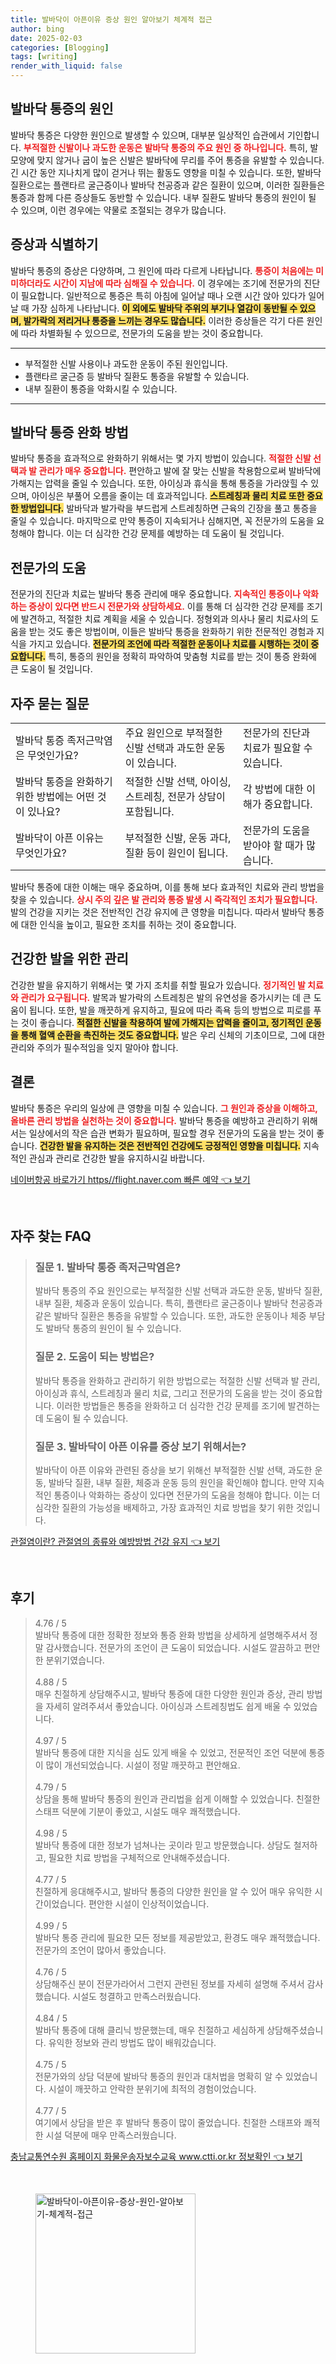 ```yaml
---
title: 발바닥이 아픈이유 증상 원인 알아보기 체계적 접근
author: bing
date: 2025-02-03
categories: [Blogging]
tags: [writing]
render_with_liquid: false
---
```



<h2 id='발바닥_통증의_원인'>발바닥 통증의 원인</h2>

<p>발바닥 통증은 다양한 원인으로 발생할 수 있으며, 대부분 일상적인 습관에서 기인합니다. <b><span style="color: #ee2323;">부적절한 신발이나 과도한 운동은 발바닥 통증의 주요 원인 중 하나입니다.</span></b> 특히, 발 모양에 맞지 않거나 굽이 높은 신발은 발바닥에 무리를 주어 통증을 유발할 수 있습니다. 긴 시간 동안 지나치게 많이 걷거나 뛰는 활동도 영향을 미칠 수 있습니다. 또한, 발바닥 질환으로는 플랜타르 굴근증이나 발바닥 천공증과 같은 질환이 있으며, 이러한 질환들은 통증과 함께 다른 증상들도 동반할 수 있습니다. 내부 질환도 발바닥 통증의 원인이 될 수 있으며, 이런 경우에는 약물로 조절되는 경우가 많습니다.</p>

<h2 id='증상과_식별하기'>증상과 식별하기</h2>

<p>발바닥 통증의 증상은 다양하며, 그 원인에 따라 다르게 나타납니다. <b><span style="color: #ee2323;">통증이 처음에는 미미하더라도 시간이 지남에 따라 심해질 수 있습니다.</span></b> 이 경우에는 조기에 전문가의 진단이 필요합니다. 일반적으로 통증은 특히 아침에 일어날 때나 오랜 시간 앉아 있다가 일어날 때 가장 심하게 나타납니다. <b><span style="background-color: #ffe066;">이 외에도 발바닥 주위의 부기나 열감이 동반될 수 있으며, 발가락의 저리거나 통증을 느끼는 경우도 많습니다.</span></b> 이러한 증상들은 각기 다른 원인에 따라 차별화될 수 있으므로, 전문가의 도움을 받는 것이 중요합니다.</p>

<hr />

<ul>
    <li>부적절한 신발 사용이나 과도한 운동이 주된 원인입니다.</li>
    <li>플랜타르 굴근증 등 발바닥 질환도 통증을 유발할 수 있습니다.</li>
    <li>내부 질환이 통증을 악화시킬 수 있습니다.</li>
</ul>

<hr />

<h2 id='발바닥_통증_완화_방법'>발바닥 통증 완화 방법</h2>

<p>발바닥 통증을 효과적으로 완화하기 위해서는 몇 가지 방법이 있습니다. <b><span style="color: #ee2323;">적절한 신발 선택과 발 관리가 매우 중요합니다.</span></b> 편안하고 발에 잘 맞는 신발을 착용함으로써 발바닥에 가해지는 압력을 줄일 수 있습니다. 또한, 아이싱과 휴식을 통해 통증을 가라앉힐 수 있으며, 아이싱은 부풀어 오름을 줄이는 데 효과적입니다. <b><span style="background-color: #ffe066;">스트레칭과 물리 치료 또한 중요한 방법입니다.</span></b> 발바닥과 발가락을 부드럽게 스트레칭하면 근육의 긴장을 풀고 통증을 줄일 수 있습니다. 마지막으로 만약 통증이 지속되거나 심해지면, 꼭 전문가의 도움을 요청해야 합니다. 이는 더 심각한 건강 문제를 예방하는 데 도움이 될 것입니다.</p>

<h2 id='전문가의_도움'>전문가의 도움</h2>

<p>전문가의 진단과 치료는 발바닥 통증 관리에 매우 중요합니다. <b><span style="color: #ee2323;">지속적인 통증이나 악화하는 증상이 있다면 반드시 전문가와 상담하세요.</span></b> 이를 통해 더 심각한 건강 문제를 조기에 발견하고, 적절한 치료 계획을 세울 수 있습니다. 정형외과 의사나 물리 치료사의 도움을 받는 것도 좋은 방법이며, 이들은 발바닥 통증을 완화하기 위한 전문적인 경험과 지식을 가지고 있습니다. <b><span style="background-color: #ffe066;">전문가의 조언에 따라 적절한 운동이나 치료를 시행하는 것이 중요합니다.</span></b> 특히, 통증의 원인을 정확히 파악하여 맞춤형 치료를 받는 것이 통증 완화에 큰 도움이 될 것입니다.</p>

<h2 id='자주_묻는_질문'>자주 묻는 질문</h2>

<table>
    <tr>
        <td>발바닥 통증 족저근막염은 무엇인가요?</td>
        <td>주요 원인으로 부적절한 신발 선택과 과도한 운동이 있습니다.</td>
        <td>전문가의 진단과 치료가 필요할 수 있습니다.</td>
    </tr>
    <tr>
        <td>발바닥 통증을 완화하기 위한 방법에는 어떤 것이 있나요?</td>
        <td>적절한 신발 선택, 아이싱, 스트레칭, 전문가 상담이 포함됩니다.</td>
        <td>각 방법에 대한 이해가 중요합니다.</td>
    </tr>
    <tr>
        <td>발바닥이 아픈 이유는 무엇인가요?</td>
        <td>부적절한 신발, 운동 과다, 질환 등이 원인이 됩니다.</td>
        <td>전문가의 도움을 받아야 할 때가 많습니다.</td>
    </tr>
</table>

<p>발바닥 통증에 대한 이해는 매우 중요하며, 이를 통해 보다 효과적인 치료와 관리 방법을 찾을 수 있습니다. <b><span style="color: #ee2323;">상시 주의 깊은 발 관리와 통증 발생 시 즉각적인 조치가 필요합니다.</span></b> 발의 건강을 지키는 것은 전반적인 건강 유지에 큰 영향을 미칩니다. 따라서 발바닥 통증에 대한 인식을 높이고, 필요한 조치를 취하는 것이 중요합니다.</p>

<h2 id='건강한_발을_위한_관리'>건강한 발을 위한 관리</h2>

<p>건강한 발을 유지하기 위해서는 몇 가지 조치를 취할 필요가 있습니다. <b><span style="color: #ee2323;">정기적인 발 치료와 관리가 요구됩니다.</span></b> 발목과 발가락의 스트레칭은 발의 유연성을 증가시키는 데 큰 도움이 됩니다. 또한, 발을 깨끗하게 유지하고, 필요에 따라 족욕 등의 방법으로 피로를 푸는 것이 좋습니다. <b><span style="background-color: #ffe066;">적절한 신발을 착용하여 발에 가해지는 압력을 줄이고, 정기적인 운동을 통해 혈액 순환을 촉진하는 것도 중요합니다.</span></b> 발은 우리 신체의 기초이므로, 그에 대한 관리와 주의가 필수적임을 잊지 말아야 합니다.</p>

<h2 id='결론'>결론</h2>

<p>발바닥 통증은 우리의 일상에 큰 영향을 미칠 수 있습니다. <b><span style="color: #ee2323;">그 원인과 증상을 이해하고, 올바른 관리 방법을 실천하는 것이 중요합니다.</span></b> 발바닥 통증을 예방하고 관리하기 위해서는 일상에서의 작은 습관 변화가 필요하며, 필요할 경우 전문가의 도움을 받는 것이 좋습니다. <b><span style="background-color: #ffe066;">건강한 발을 유지하는 것은 전반적인 건강에도 긍정적인 영향을 미칩니다.</span></b> 지속적인 관심과 관리로 건강한 발을 유지하시길 바랍니다.</p>


<p><a class="click-button" title="네이버항공 바로가기 https//flight.naver.com 빠른 예약" href="https://adkhouse.github.io/posts/%EB%84%A4%EC%9D%B4%EB%B2%84%ED%95%AD%EA%B3%B5-%EB%B0%94%EB%A1%9C%EA%B0%80%EA%B8%B0-httpsflight.naver.com-%EB%B9%A0%EB%A5%B8-%EC%98%88%EC%95%BD/" rel="dofollow">네이버항공 바로가기 https//flight.naver.com 빠른 예약 👈 보기</a></p><br>
<h2 id='자주_찾는_FAQ'>자주 찾는 FAQ</h2>
<div itemscope="" itemtype="https://schema.org/FAQPage"> 
<blockquote> 
<div itemscope="" itemprop="mainEntity" itemtype="https://schema.org/Question"> 
<h3 itemprop="name">질문 1. 발바닥 통증 족저근막염은?</h3> 
<div itemscope="" itemprop="acceptedAnswer" itemtype="https://schema.org/Answer"> 
<span itemprop="text"> 
<p>발바닥 통증의 주요 원인으로는 부적절한 신발 선택과 과도한 운동, 발바닥 질환, 내부 질환, 체중과 운동이 있습니다. 특히, 플랜타르 굴근증이나 발바닥 천공증과 같은 발바닥 질환은 통증을 유발할 수 있습니다. 또한, 과도한 운동이나 체중 부담도 발바닥 통증의 원인이 될 수 있습니다.</p> 
</span> 
</div> 
</div> 
<div itemscope="" itemprop="mainEntity" itemtype="https://schema.org/Question"> 
<h3 itemprop="name">질문 2. 도움이 되는 방법은?</h3> 
<div itemscope="" itemprop="acceptedAnswer" itemtype="https://schema.org/Answer"> 
<span itemprop="text"> 
<p>발바닥 통증을 완화하고 관리하기 위한 방법으로는 적절한 신발 선택과 발 관리, 아이싱과 휴식, 스트레칭과 물리 치료, 그리고 전문가의 도움을 받는 것이 중요합니다. 이러한 방법들은 통증을 완화하고 더 심각한 건강 문제를 조기에 발견하는 데 도움이 될 수 있습니다.</p> 
</span> 
</div> 
</div> 
<div itemscope="" itemprop="mainEntity" itemtype="https://schema.org/Question"> 
<h3 itemprop="name">질문 3. 발바닥이 아픈 이유를 증상 보기 위해서는?</h3> 
<div itemscope="" itemprop="acceptedAnswer" itemtype="https://schema.org/Answer"> 
<span itemprop="text"> 
<p>발바닥이 아픈 이유와 관련된 증상을 보기 위해선 부적절한 신발 선택, 과도한 운동, 발바닥 질환, 내부 질환, 체중과 운동 등의 원인을 확인해야 합니다. 만약 지속적인 통증이나 악화하는 증상이 있다면 전문가의 도움을 청해야 합니다. 이는 더 심각한 질환의 가능성을 배제하고, 가장 효과적인 치료 방법을 찾기 위한 것입니다.</p> 
</span> 
</div> 
</div> 
</blockquote> 
</div>
<p><a class="click-button" title="관절염이란? 관절염의 종류와 예방방법 건강 유지" href="https://adkhouse.github.io/posts/%EA%B4%80%EC%A0%88%EC%97%BC%EC%9D%B4%EB%9E%80-%EA%B4%80%EC%A0%88%EC%97%BC%EC%9D%98-%EC%A2%85%EB%A5%98%EC%99%80-%EC%98%88%EB%B0%A9%EB%B0%A9%EB%B2%95-%EA%B1%B4%EA%B0%95-%EC%9C%A0%EC%A7%80/" rel="dofollow">관절염이란? 관절염의 종류와 예방방법 건강 유지 👈 보기</a></p><br>
<h2 id='후기'>후기</h2>
<div itemscope itemtype="https://schema.org/Product">
  <blockquote>
  <div itemprop="review" itemscope itemtype="https://schema.org/Review">
      <div itemprop="reviewRating" itemscope itemtype="https://schema.org/Rating"> <span itemprop="ratingValue">4.76</span> / <span itemprop="bestRating">5</span> </div>
      <span itemprop="reviewBody">발바닥 통증에 대한 정확한 정보와 통증 완화 방법을 상세하게 설명해주셔서 정말 감사했습니다. 전문가의 조언이 큰 도움이 되었습니다. 시설도 깔끔하고 편안한 분위기였습니다.</span>
  </div>
  <br>
  <div itemprop="review" itemscope itemtype="https://schema.org/Review">
      <div itemprop="reviewRating" itemscope itemtype="https://schema.org/Rating"> <span itemprop="ratingValue">4.88</span> / <span itemprop="bestRating">5</span> </div>
      <span itemprop="reviewBody">매우 친절하게 상담해주시고, 발바닥 통증에 대한 다양한 원인과 증상, 관리 방법을 자세히 알려주셔서 좋았습니다. 아이싱과 스트레칭법도 쉽게 배울 수 있었습니다.</span>
  </div>
  <br>
  <div itemprop="review" itemscope itemtype="https://schema.org/Review">
      <div itemprop="reviewRating" itemscope itemtype="https://schema.org/Rating"> <span itemprop="ratingValue">4.97</span> / <span itemprop="bestRating">5</span> </div>
      <span itemprop="reviewBody">발바닥 통증에 대한 지식을 심도 있게 배울 수 있었고, 전문적인 조언 덕분에 통증이 많이 개선되었습니다. 시설이 정말 깨끗하고 편안해요.</span>
  </div>
  <br>
  <div itemprop="review" itemscope itemtype="https://schema.org/Review">
      <div itemprop="reviewRating" itemscope itemtype="https://schema.org/Rating"> <span itemprop="ratingValue">4.79</span> / <span itemprop="bestRating">5</span> </div>
      <span itemprop="reviewBody">상담을 통해 발바닥 통증의 원인과 관리법을 쉽게 이해할 수 있었습니다. 친절한 스태프 덕분에 기분이 좋았고, 시설도 매우 쾌적했습니다.</span>
  </div>
  <br>
  <div itemprop="review" itemscope itemtype="https://schema.org/Review">
      <div itemprop="reviewRating" itemscope itemtype="https://schema.org/Rating"> <span itemprop="ratingValue">4.98</span> / <span itemprop="bestRating">5</span> </div>
      <span itemprop="reviewBody">발바닥 통증에 대한 정보가 넘쳐나는 곳이라 믿고 방문했습니다. 상담도 철저하고, 필요한 치료 방법을 구체적으로 안내해주셨습니다.</span>
  </div>
  <br>
  <div itemprop="review" itemscope itemtype="https://schema.org/Review">
      <div itemprop="reviewRating" itemscope itemtype="https://schema.org/Rating"> <span itemprop="ratingValue">4.77</span> / <span itemprop="bestRating">5</span> </div>
      <span itemprop="reviewBody">친절하게 응대해주시고, 발바닥 통증의 다양한 원인을 알 수 있어 매우 유익한 시간이었습니다. 편안한 시설이 인상적이었습니다.</span>
  </div>
  <br>
  <div itemprop="review" itemscope itemtype="https://schema.org/Review">
      <div itemprop="reviewRating" itemscope itemtype="https://schema.org/Rating"> <span itemprop="ratingValue">4.99</span> / <span itemprop="bestRating">5</span> </div>
      <span itemprop="reviewBody">발바닥 통증 관리에 필요한 모든 정보를 제공받았고, 환경도 매우 쾌적했습니다. 전문가의 조언이 많아서 좋았습니다.</span>
  </div>
  <br>
  <div itemprop="review" itemscope itemtype="https://schema.org/Review">
      <div itemprop="reviewRating" itemscope itemtype="https://schema.org/Rating"> <span itemprop="ratingValue">4.76</span> / <span itemprop="bestRating">5</span> </div>
      <span itemprop="reviewBody">상담해주신 분이 전문가라어서 그런지 관련된 정보를 자세히 설명해 주셔서 감사했습니다. 시설도 청결하고 만족스러웠습니다.</span>
  </div>
  <br>
  <div itemprop="review" itemscope itemtype="https://schema.org/Review">
      <div itemprop="reviewRating" itemscope itemtype="https://schema.org/Rating"> <span itemprop="ratingValue">4.84</span> / <span itemprop="bestRating">5</span> </div>
      <span itemprop="reviewBody">발바닥 통증에 대해 클리닉 방문했는데, 매우 친절하고 세심하게 상담해주셨습니다. 유익한 정보와 관리 방법도 많이 배워갔습니다.</span>
  </div>
  <br>
  <div itemprop="review" itemscope itemtype="https://schema.org/Review">
      <div itemprop="reviewRating" itemscope itemtype="https://schema.org/Rating"> <span itemprop="ratingValue">4.75</span> / <span itemprop="bestRating">5</span> </div>
      <span itemprop="reviewBody">전문가와의 상담 덕분에 발바닥 통증의 원인과 대처법을 명확히 알 수 있었습니다. 시설이 깨끗하고 안락한 분위기에 최적의 경험이었습니다.</span>
  </div>
  <br>
  <div itemprop="review" itemscope itemtype="https://schema.org/Review">
      <div itemprop="reviewRating" itemscope itemtype="https://schema.org/Rating"> <span itemprop="ratingValue">4.77</span> / <span itemprop="bestRating">5</span> </div>
      <span itemprop="reviewBody">여기에서 상담을 받은 후 발바닥 통증이 많이 줄었습니다. 친절한 스태프와 쾌적한 시설 덕분에 매우 만족스러웠습니다.</span>
  </div>
  </blockquote>
</div>
<p><a class="click-button" title="충남교통연수원 홈페이지 화물운송자보수교육 www.ctti.or.kr 정보확인" href="https://adkhouse.github.io/posts/%EC%B6%A9%EB%82%A8%EA%B5%90%ED%86%B5%EC%97%B0%EC%88%98%EC%9B%90-%ED%99%88%ED%8E%98%EC%9D%B4%EC%A7%80-%ED%99%94%EB%AC%BC%EC%9A%B4%EC%86%A1%EC%9E%90%EB%B3%B4%EC%88%98%EA%B5%90%EC%9C%A1-www.ctti.or.kr-%EC%A0%95%EB%B3%B4%ED%99%95%EC%9D%B8/" rel="dofollow">충남교통연수원 홈페이지 화물운송자보수교육 www.ctti.or.kr 정보확인 👈 보기</a></p><br>
<figure class="image"><img src="https://adkhouse.github.io/assets/img/thumbnail/발바닥이-아픈이유-증상-원인-알아보기-체계적-접근.webp" alt="발바닥이-아픈이유-증상-원인-알아보기-체계적-접근" width="256" height="256"></figure>